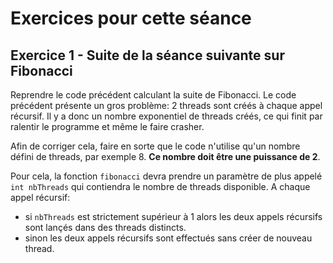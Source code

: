 # Exercices pour cette séance

## Exercice 1 - Suite de la séance suivante sur Fibonacci

Reprendre le code précédent calculant la suite de Fibonacci. Le code précédent présente un gros problème: 2 threads sont créés à chaque appel récursif. Il y a donc un nombre exponentiel de threads créés, ce qui finit par ralentir le programme et même le faire crasher.

Afin de corriger cela, faire en sorte que le code n'utilise qu'un nombre défini de threads, par exemple 8. **Ce nombre doit être une puissance de 2**.

Pour cela, la fonction `fibonacci` devra prendre un paramètre de plus appelé `int nbThreads` qui contiendra le nombre de threads disponible. A chaque appel récursif:
* si `nbThreads` est strictement supérieur à 1 alors les deux appels récursifs sont lançés dans des threads distincts.
* sinon les deux appels récursifs sont effectués sans créer de nouveau thread.

